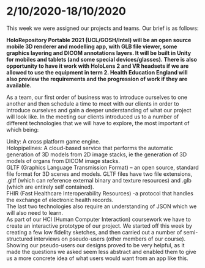 # 2/10/2020-18/10/2020

This week we were assigned our projects and teams. Our brief is as follows:<br>

**HoloRepository Portable 2021  (UCL/GOSH/Intel) will be an open source mobile 3D renderer and modelling app, with GLB file viewer, some graphics layering and DICOM annotations layers. It will be built in Unity for mobiles and tablets (and some special devices/glasses). There is also opportunity to have it work with HoloLens 2 and VR headsets if we are allowed to use the equipment in term 2. Health Education England will also preview the requirements and the progression of work if they are available.**<br>

As a team, our first order of business was to introduce ourselves to one another and then schedule a time to meet with our clients in order to introduce ourselves and gain a deeper understanding of what our project will look like. In the meeting our clients introduced us to a number of different technologies that we will have to explore, the most important of which being:

Unity: A cross platform game engine.<br>
Holopipelines: A cloud-based service that performs the automatic generation of 3D models from 2D image stacks, ie the generation of 3D models of organs from DICOM image stacks.<br>
GLTF (Graphics Language Transmission Format) – an open source, standard file format for 3D scenes and models. GLTF files have two file extensions, .gltf (which can reference external binary and texture resources) and .glb (which are entirely self contained).<br>
FHIR (Fast Healthcare Interoperability Resources) -a protocol that handles the exchange of electronic health records.<br>
The last two technologies also require an understanding of JSON which we will also need to learn.<br>
As part of our HCI (Human Computer Interaction) coursework we have to create an interactive prototype of our project. We started off this week by creating a few low fidelity sketches, and then carried out a number of semi-structured interviews on pseudo-users (other members of our course). Showing our pseudo-users our designs proved to be very helpful, as it made the questions we asked seem less abstract and enabled them to give us a more concrete idea of what users would want from an app like this.<br>


